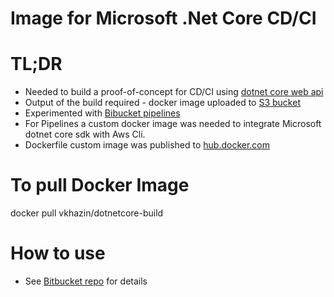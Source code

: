 # Image for Microsoft .Net Core CD/CI #

# TL;DR #
* Needed to build a proof-of-concept for CD/CI using [dotnet core web api](https://www.microsoft.com/net/core)
* Output of the build required - docker image uploaded to [S3 bucket](https://aws.amazon.com/documentation/s3/)
* Experimented with [Bibucket pipelines](https://bitbucket.org/product/features/pipelines)
* For Pipelines a custom docker image was needed to integrate Microsoft dotnet core sdk with Aws Cli.
* Dockerfile custom image was published to [hub.docker.com](https://hub.docker.com/r/vkhazin/dotnetcore-build/)

# To pull Docker Image #
docker pull vkhazin/dotnetcore-build

# How to use #
* See [Bitbucket repo](https://bitbucket.org/vk-smith/dotnetapi/src/master/README.md) for details
